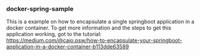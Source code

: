 ### docker-spring-sample
This is a example on how to encapsulate a single springboot application in a docker container.
To get more information and the steps to get this application working, got to the tutorial: https://medium.com/@caio.psw/how-to-encapsulate-your-springboot-application-in-a-docker-container-b113dde63589
